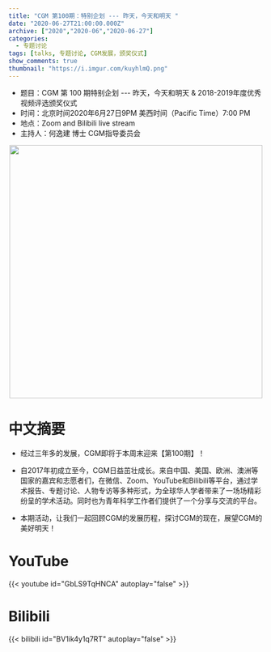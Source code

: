 ```yaml
---
title: "CGM 第100期：特别企划 --- 昨天，今天和明天 "
date: "2020-06-27T21:00:00.000Z"
archive: ["2020","2020-06","2020-06-27"]
categories:
  - 专题讨论
tags: [talks, 专题讨论, CGM发展，颁奖仪式]
show_comments: true
thumbnail: "https://i.imgur.com/kuyhlmQ.png"
---
```


- 题目：CGM 第 100 期特别企划 --- 昨天，今天和明天 & 2018-2019年度优秀视频评选颁奖仪式
- 时间：北京时间2020年6月27日9PM 美西时间（Pacific Time）7:00 PM
- 地点：Zoom and Bilibili live stream
- 主持人：何逸建 博士  CGM指导委员会

<div align="center">
<img src="https://i.imgur.com/jUOF2Ba.png" height=500>
</div>

# 中文摘要

- 经过三年多的发展，CGM即将于本周末迎来【第100期】！

- 自2017年初成立至今，CGM日益茁壮成长。来自中国、美国、欧洲、澳洲等国家的嘉宾和志愿者们，在微信、Zoom、YouTube和Bilibili等平台，通过学术报告、专题讨论、人物专访等多种形式，为全球华人学者带来了一场场精彩纷呈的学术活动。同时也为青年科学工作者们提供了一个分享与交流的平台。

- 本期活动，让我们一起回顾CGM的发展历程，探讨CGM的现在，展望CGM的美好明天！


# YouTube

{{< youtube id="GbLS9TqHNCA" autoplay="false" >}}

# Bilibili

{{< bilibili id="BV1ik4y1q7RT" autoplay="false" >}}

